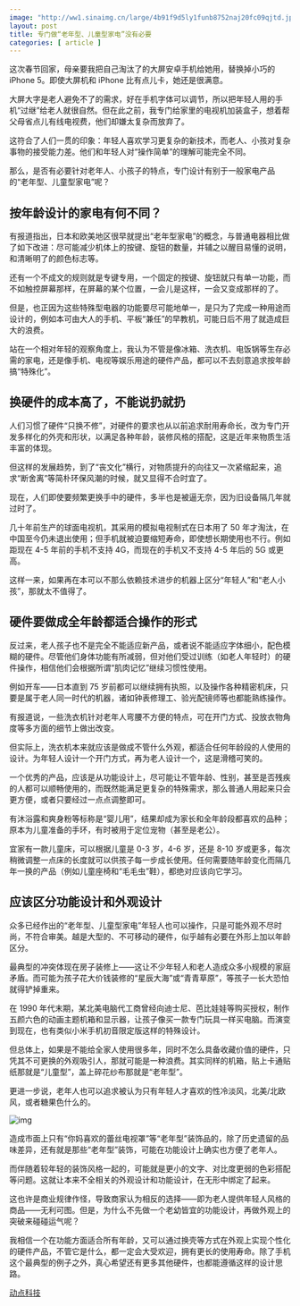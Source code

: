 ```yaml
---
image: "http://ww1.sinaimg.cn/large/4b91f9d5ly1funb8752naj20fc09qjtd.jpg"
layout: post
title: 专门做“老年型、儿童型家电”没有必要
categories: [ article ]
---
```


这次春节回家，母亲要我把自己淘汰了的大屏安卓手机给她用，替换掉小巧的 iPhone 5。即使大屏机和 iPhone 比有点儿卡，她还是很满意。

大屏大字是老人避免不了的需求，好在手机字体可以调节，所以把年轻人用的手机“过继”给老人就很自然。但在此之前，我专门给家里的电视机加装盒子，想着帮父母省点儿有线电视费，他们却嫌太复杂而放弃了。

这符合了人们一贯的印象：年轻人喜欢学习更复杂的新技术，而老人、小孩对复杂事物的接受能力差。他们和年轻人对“操作简单”的理解可能完全不同。

那么，是否有必要针对老年人、小孩子的特点，专门设计有别于一般家电产品的“老年型、儿童型家电”呢？

## **按年龄设计的家电有何不同？**

有报道指出，日本和欧美地区很早就提出“老年型家电”的概念，与普通电器相比做了如下改进：尽可能减少机体上的按键、旋钮的数量，并辅之以醒目易懂的说明，和清晰明了的颜色标志等。

还有一个不成文的规则就是专键专用，一个固定的按键、旋钮就只有单一功能，而不如触控屏幕那样，在屏幕的某个位置，一会儿是这样，一会又变成那样的了。

但是，也正因为这些特殊型电器的功能要尽可能地单一，是只为了完成一种用途而设计的，例如本可由大人的手机、平板“兼任”的早教机，可能日后不用了就造成巨大的浪费。

站在一个相对年轻的观察角度上，我认为不管是像冰箱、洗衣机、电饭锅等生存必需的家电，还是像手机、电视等娱乐用途的硬件产品，都可以不去刻意追求按年龄搞“特殊化”。

## **换硬件的成本高了，不能说扔就扔**

人们习惯了硬件“只换不修”，对硬件的要求也从以前追求耐用寿命长，改为专门开发多样化的外壳和形状，以满足各种年龄，装修风格的搭配，这是近年来物质生活丰富的体现。

但这样的发展趋势，到了“丧文化”横行，对物质提升的向往又一次紧缩起来，追求“断舍离”等简朴环保风潮的时候，就又显得不合时宜了。

现在，人们即使要频繁更换手中的硬件，多半也是被逼无奈，因为旧设备隔几年就过时了。

几十年前生产的球面电视机，其采用的模拟电视制式在日本用了 50 年才淘汰，在中国至今仍未退出使用；但手机就被迫要缩短寿命，即使想长期使用也不行。例如距现在 4-5 年前的手机不支持 4G，而现在的手机又不支持 4-5 年后的 5G 或更高。

这样一来，如果再在本可以不那么依赖技术进步的机器上区分“年轻人”和“老人小孩”，那就太不值得了。

## **硬件要做成全年龄都适合操作的形式**

反过来，老人孩子也不是完全不能适应新产品，或者说不能适应字体细小，配色模糊的硬件。尽管他们身体功能有所减弱，但对他们受过训练（如老人年轻时）的硬件操作，相信他们会根据所谓“肌肉记忆”继续习惯性使用。

例如开车——日本直到 75 岁前都可以继续拥有执照，以及操作各种精密机床，只要是属于老人同一时代的机器，诸如钟表修理工、验光配镜师等也都能熟练操作。

有报道说，一些洗衣机针对老年人弯腰不方便的特点，可在开门方式、投放衣物角度等多方面的细节上做出改变。

但实际上，洗衣机本来就应该是做成不管什么外观，都适合任何年龄段的人使用的设计。为年轻人设计一个开门方式，再为老人设计一个，这是滑稽可笑的。

一个优秀的产品，应该是从功能设计上，尽可能让不管年龄、性别，甚至是否残疾的人都可以顺畅使用的，而既然能满足更复杂的特殊需求，那么普通人用起来只会更方便，或者只要经过一点点调整即可。

有沐浴露和爽身粉等标称是“婴儿用”，结果却成为家长和全年龄段都喜欢的品种；原本为儿童准备的手环，有时被用于定位宠物（甚至是老公）。

宜家有一款儿童床，可以根据儿童是 0-3 岁，4-6 岁，还是 8-10 岁或更多，每次稍微调整一点床的长度就可以供孩子每一步成长使用。任何需要随年龄变化而隔几年一换的产品（例如儿童座椅和“毛毛虫”鞋），都绝对应该向它学习。

## **应该区分功能设计和外观设计**

众多已经作出的“老年型、儿童型家电”年轻人也可以操作，只是可能外观不尽时尚，不符合审美。越是大型的、不可移动的硬件，似乎越有必要在外形上加以年龄区分。

最典型的冲突体现在房子装修上——这让不少年轻人和老人造成众多小规模的家庭矛盾。而可能为孩子花大价钱装修的“星辰大海”或“青青草原”，等孩子一长大恐怕就得铲掉重来。

在 1990 年代末期，某北美电脑代工商曾经向迪士尼、芭比娃娃等购买授权，制作五颜六色的动画主题机箱和显示器，让孩子像买一款专门玩具一样买电脑。而演变到现在，也有类似小米手机初音限定版这样的特殊设计。

但总体上，如果是不能给全家人使用很多年，同时不怎么具备收藏价值的硬件，只凭其不可更换的外观吸引人，那就可能是一种浪费。其实同样的机箱，贴上卡通贴纸那就是“儿童型”，盖上碎花纱布那就是“老年型”。

更进一步说，老年人也可以追求被认为只有年轻人才喜欢的性冷淡风，北美/北欧风，或者糖果色什么的。

![img](http://ww1.sinaimg.cn/large/4b91f9d5gy1fun95e7tkqj20go0m7k5k.jpg)

造成市面上只有“你妈喜欢的蕾丝电视罩”等“老年型”装饰品的，除了历史遗留的品味差异，还有就是那些“老年型”装饰，可能在功能设计上确实也方便了老年人。

而伴随着较年轻的装饰风格一起的，可能就是更小的文字、对比度更弱的色彩搭配等问题。这就让本来不全相关的外观设计和功能设计，在无形中绑定了起来。

这也许是商业规律作怪，导致商家认为相反的选择——即为老人提供年轻人风格的商品——无利可图。但是，为什么不先做一个老幼皆宜的功能设计，再做外观上的突破来碰碰运气呢？

我相信一个在功能方面适合所有年龄，又可以通过换壳等方式在外观上实现个性化的硬件产品，不管它是什么，都一定会大受欢迎，拥有更长的使用寿命。除了手机这个最典型的例子之外，真心希望还有更多其他硬件，也都能遵循这样的设计思路。

[动点科技](https://cn.technode.com/post/2018-02-23/hardware-for-elderly-or-kids/)

